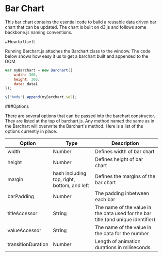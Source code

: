 Bar Chart
=========

This bar chart contains the esential code to build a reusable data driven bar chart that can be updated. The chart is built on d3.js and follows some backbone.js naming conventions.

#How to Use It

Running Barchart.js attaches the Barchart class to the window. The code below shows how easy it us to get a barchart built and appended to the DOM.

```javascript
var myBarchart = new Barchart({
	width: 300,
	height: 300,
	data: data1
});

$('body').append(myBarchart.$el);
```

###Options

There are several options that can be passed into the barchart constructor. They are listed at the top of barchart.js. Any method named the same as in the Barchart will overwrite the Barchart's method. Here is a list of the options currently in place.

Option | Type | Description
--- | --- | ---
width | Number | Defines width of bar chart
height | Number | Defines height of bar chart
margin | hash including top, right, bottom, and left | Defines the margins of the bar chart
barPadding | Number | The padding inbetween each bar
titleAccessor | String | The name of the value in the data used for the bar title (and unique identifier)
valueAccessor | String | The name of the value in the data for the number
transitionDuration | Number | Length of animation durations in miliseconds
